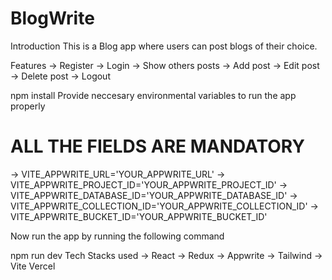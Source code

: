 # BlogWrite
Introduction
This is a Blog app where users can post blogs of their choice.

Features
-> Register
-> Login
-> Show others posts
-> Add post
-> Edit post
-> Delete post
-> Logout

npm install 
Provide neccesary environmental variables to run the app properly

# ALL THE FIELDS ARE MANDATORY
-> VITE_APPWRITE_URL='YOUR_APPWRITE_URL'
-> VITE_APPWRITE_PROJECT_ID='YOUR_APPWRITE_PROJECT_ID'
-> VITE_APPWRITE_DATABASE_ID='YOUR_APPWRITE_DATABASE_ID'
-> VITE_APPWRITE_COLLECTION_ID='YOUR_APPWRITE_COLLECTION_ID'
-> VITE_APPWRITE_BUCKET_ID='YOUR_APPWRITE_BUCKET_ID'

Now run the app by running the following command

npm run dev 
Tech Stacks used
-> React
-> Redux
-> Appwrite
-> Tailwind
-> Vite
Vercel
